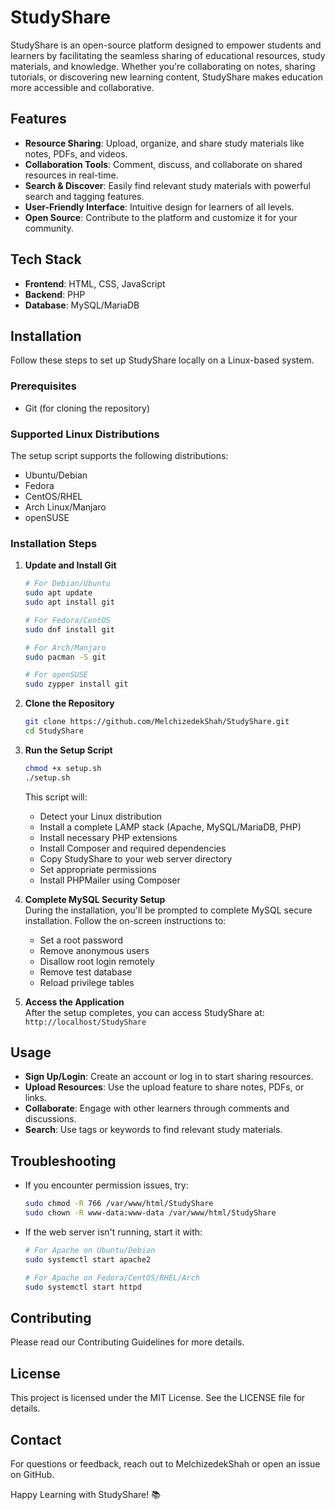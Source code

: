 # StudyShare

StudyShare is an open-source platform designed to empower students and learners by facilitating the seamless sharing of educational resources, study materials, and knowledge. Whether you're collaborating on notes, sharing tutorials, or discovering new learning content, StudyShare makes education more accessible and collaborative.

## Features

- **Resource Sharing**: Upload, organize, and share study materials like notes, PDFs, and videos.
- **Collaboration Tools**: Comment, discuss, and collaborate on shared resources in real-time.
- **Search & Discover**: Easily find relevant study materials with powerful search and tagging features.
- **User-Friendly Interface**: Intuitive design for learners of all levels.
- **Open Source**: Contribute to the platform and customize it for your community.

## Tech Stack

- **Frontend**: HTML, CSS, JavaScript 
- **Backend**: PHP
- **Database**: MySQL/MariaDB

## Installation

Follow these steps to set up StudyShare locally on a Linux-based system.

### Prerequisites

- Git (for cloning the repository)

### Supported Linux Distributions

The setup script supports the following distributions:
- Ubuntu/Debian
- Fedora
- CentOS/RHEL
- Arch Linux/Manjaro
- openSUSE

### Installation Steps

1. **Update and Install Git**
   ```bash
   # For Debian/Ubuntu
   sudo apt update
   sudo apt install git

   # For Fedora/CentOS
   sudo dnf install git
   
   # For Arch/Manjaro
   sudo pacman -S git
   
   # For openSUSE
   sudo zypper install git
   ```

2. **Clone the Repository**
   ```bash
   git clone https://github.com/MelchizedekShah/StudyShare.git
   cd StudyShare
   ```

3. **Run the Setup Script**
   ```bash
   chmod +x setup.sh
   ./setup.sh
   ```
   
   This script will:
   - Detect your Linux distribution
   - Install a complete LAMP stack (Apache, MySQL/MariaDB, PHP)
   - Install necessary PHP extensions
   - Install Composer and required dependencies
   - Copy StudyShare to your web server directory
   - Set appropriate permissions
   - Install PHPMailer using Composer

4. **Complete MySQL Security Setup**  
   During the installation, you'll be prompted to complete MySQL secure installation. Follow the on-screen instructions to:
   - Set a root password
   - Remove anonymous users
   - Disallow root login remotely
   - Remove test database
   - Reload privilege tables

5. **Access the Application**  
   After the setup completes, you can access StudyShare at:  
   `http://localhost/StudyShare`

## Usage

- **Sign Up/Login**: Create an account or log in to start sharing resources.
- **Upload Resources**: Use the upload feature to share notes, PDFs, or links.
- **Collaborate**: Engage with other learners through comments and discussions.
- **Search**: Use tags or keywords to find relevant study materials.

## Troubleshooting

- If you encounter permission issues, try:
  ```bash
  sudo chmod -R 766 /var/www/html/StudyShare
  sudo chown -R www-data:www-data /var/www/html/StudyShare
  ```

- If the web server isn't running, start it with:
  ```bash
  # For Apache on Ubuntu/Debian
  sudo systemctl start apache2
  
  # For Apache on Fedora/CentOS/RHEL/Arch
  sudo systemctl start httpd
  ```

## Contributing

Please read our Contributing Guidelines for more details.

## License

This project is licensed under the MIT License. See the LICENSE file for details.

## Contact

For questions or feedback, reach out to MelchizedekShah or open an issue on GitHub.

Happy Learning with StudyShare! 📚

